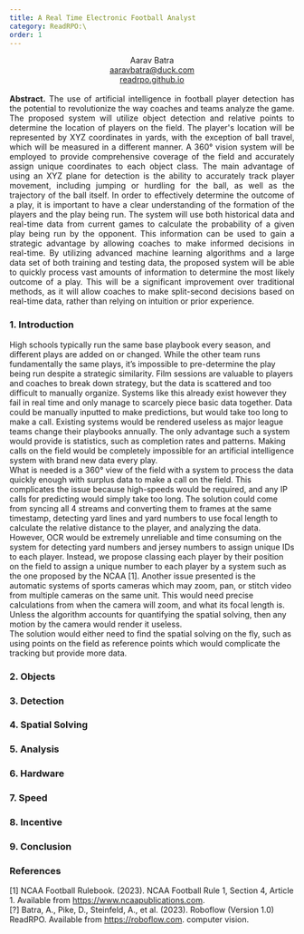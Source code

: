 ```yaml
---
title: A Real Time Electronic Football Analyst
category: ReadRPO:\
order: 1
---
```


<div align="center">
  Aarav Batra
  <br>
  <a href="aaravbatra@duck.com">aaravbatra@duck.com</a>
  <br>
  <a href="https://readrpo.github.io">readrpo.github.io</a>
  <br>
  
  <br>
</div>
  <div style="text-align: center; text-align: justify;">
  <b>Abstract.</b> The use of artificial intelligence in football player detection has the potential to revolutionize the way coaches and teams analyze the game. The proposed system will utilize object detection and relative points to determine the location of players on the field. The player's location will be represented by XYZ coordinates in yards, with the exception of ball travel, which will be measured in a different manner. A 360° vision system will be employed to provide comprehensive coverage of the field and accurately assign unique coordinates to each object class. The main advantage of using an XYZ plane for detection is the ability to accurately track player movement, including jumping or hurdling for the ball, as well as the trajectory of the ball itself. In order to effectively determine the outcome of a play, it is important to have a clear understanding of the formation of the players and the play being run. The system will use both historical data and real-time data from current games to calculate the probability of a given play being run by the opponent. This information can be used to gain a strategic advantage by allowing coaches to make informed decisions in real-time. By utilizing advanced machine learning algorithms and a large data set of both training and testing data, the proposed system will be able to quickly process vast amounts of information to determine the most likely outcome of a play. This will be a significant improvement over traditional methods, as it will allow coaches to make split-second decisions based on real-time data, rather than relying on intuition or prior experience.
</div>

### 1. Introduction
<p style="text-align: justify;">

  High schools typically run the same base playbook every season, and different plays are added on or changed. While the other team runs fundamentally the same plays, it’s impossible to pre-determine the play being run despite a strategic similarity. Film sessions are valuable to players and coaches to break down strategy, but the data is scattered and too difficult to manually organize. Systems like this already exist however they fail in real time and only manage to scarcely piece basic data together. Data could be manually inputted to make predictions, but would take too long to make a call. Existing systems would be rendered useless as major league teams change their playbooks annually. The only advantage such a system would provide is statistics, such as completion rates and patterns. Making calls on the field would be completely impossible for an artificial intelligence system with brand new data every play. 
<br>
  What is needed is a 360° view of the field with a system to process the data quickly enough with surplus data to make a call on the field. This complicates the issue because high-speeds would be required, and any IP calls for predicting would simply take too long. The solution could come from syncing all 4 streams and converting them to frames at the same timestamp, detecting yard lines and yard numbers to use focal length to calculate the relative distance to the player, and analyzing the data. However, OCR would be extremely unreliable and time consuming on the system for detecting yard numbers and jersey numbers to assign unique IDs to each player. Instead, we propose classing each player by their position on the field to assign a unique number to each player by a system such as the one proposed by the NCAA [1]. Another issue presented is the automatic systems of sports cameras which may zoom, pan, or stitch video from multiple cameras on the same unit. This would need precise calculations from when the camera will zoom, and what its focal length is. Unless the algorithm accounts for quantifying the spatial solving, then any motion by the camera would render it useless. 
<br>
  The solution would either need to find the spatial solving on the fly, such as using points on the field as reference points which would complicate the tracking but provide more data.
</p>

### 2. Objects

### 3. Detection

### 4. Spatial Solving

### 5. Analysis

### 6. Hardware

### 7. Speed

### 8. Incentive

### 9. Conclusion

### References
[1] NCAA Football Rulebook. (2023). NCAA Football  Rule 1, Section 4, Article 1. Available from https://www.ncaapublications.com. <br>
[?] Batra, A., Pike, D., Steinfeld, A., et al. (2023). Roboflow (Version 1.0) ReadRPO. Available from https://roboflow.com. computer vision.
